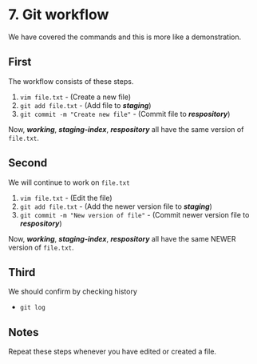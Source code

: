 # 7. Git workflow

We have covered the commands and this is more like a demonstration.

## First  
The workflow consists of these steps.

1. `vim file.txt` - (Create a new file)
2. `git add file.txt` - (Add file to ***staging***)
3. `git commit -m "Create new file"` - (Commit file to ***respository***)

Now, ***working***, ***staging-index***, ***respository*** all have the same version of `file.txt`. 

## Second
We will continue to work on `file.txt`

1. `vim file.txt` - (Edit the file)
2. `git add file.txt` - (Add the newer version file to ***staging***)
3. `git commit -m "New version of file"` - (Commit newer version file to ***respository***)

Now, ***working***, ***staging-index***, ***respository*** all have the same NEWER version of `file.txt`.

## Third
We should confirm by checking history

* `git log`

## Notes
Repeat these steps whenever you have edited or created a file.


